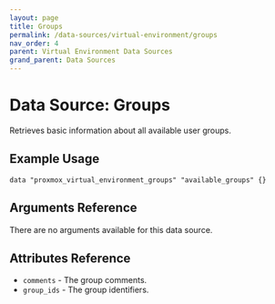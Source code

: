```yaml
---
layout: page
title: Groups
permalink: /data-sources/virtual-environment/groups
nav_order: 4
parent: Virtual Environment Data Sources
grand_parent: Data Sources
---
```


# Data Source: Groups

Retrieves basic information about all available user groups.

## Example Usage

```
data "proxmox_virtual_environment_groups" "available_groups" {}
```

## Arguments Reference

There are no arguments available for this data source.

## Attributes Reference

* `comments` - The group comments.
* `group_ids` - The group identifiers.
